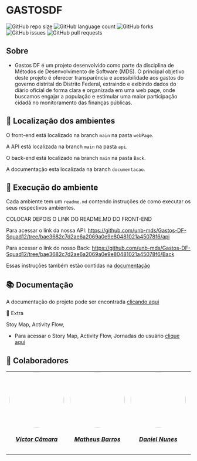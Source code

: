 # GASTOSDF

![GitHub repo size](https://img.shields.io/github/repo-size/unb-mds/Gastos-DF-Squad12?style=for-the-badge)
![GitHub language count](https://img.shields.io/github/languages/count/unb-mds/Gastos-DF-Squad12?style=for-the-badge)
![GitHub forks](https://img.shields.io/github/forks/unb-mds/Gastos-DF-Squad12?style=for-the-badge)
![GitHub issues](https://img.shields.io/github/issues/unb-mds/Gastos-DF-Squad12?style=for-the-badge)
![GitHub pull requests](https://img.shields.io/github/issues-pr/unb-mds/Gastos-DF-Squad12?style=for-the-badge)

## Sobre

- Gastos DF é um projeto desenvolvido como parte da disciplina de Métodos de Desenvolvimento de Software (MDS). O principal objetivo deste projeto é oferecer transparência e acessibilidade aos gastos do governo distrital do Distrito Federal, extraindo e exibindo dados do diário oficial de forma clara e organizada em uma web page, onde buscamos engajar a população e estimular uma maior participação cidadã no monitoramento das finanças públicas.

## 🔎 Localização dos ambientes 

O front-end está localizado na branch `main` na pasta `webPage`.

A API está localizada na branch `main` na pasta `api`.

O back-end está localizado na branch `main` na pasta `Back`.

A documentação esta localizada na branch `documentacao`.

## 🚀 Execução do ambiente

Cada ambiente tem um `readme.md` contendo instruções de como executar os seus respectivos ambientes.

COLOCAR DEPOIS O LINK DO README.MD DO FRONT-END

Para acessar o link da nossa API: https://github.com/unb-mds/Gastos-DF-Squad12/tree/bae3682c7d2ae6a2069a0e9e80481021a45078f6/api

Para acessar o link do nosso Back: https://github.com/unb-mds/Gastos-DF-Squad12/tree/bae3682c7d2ae6a2069a0e9e80481021a45078f6/Back

Essas instruções também estão contidas na <a href="https://unb-mds.github.io/Gastos-DF-Squad12/">documentação</a>

## 📚 Documentação

A documentação do projeto pode ser encontrada <a href="https://unb-mds.github.io/Gastos-DF-Squad12/">clicando aqui</a>

📎 Extra

Stoy Map, Activity Flow,

- Para acessar o Story Map, Activity Flow, Jornadas do usuário <a href="https://miro.com/app/board/uXjVKSnWUPs=/?share_link_id=11173740909">clique aqui</a>

## 🤝 Colaboradores

<center>
<table style="margin-left: auto; margin-right: auto;">
    <tr>
        <td align="center">
            <a href="https://github.com/victorcamaraa">
                <img style="border-radius: 50%;" src="https://avatars.githubusercontent.com/u/143553798?v=4" width="150px;"/>
                <h5 class="text-center">Victor Câmara</h5>
            </a>
        </td>
        <td align="center">
            <a href="https://github.com/Ninja-Haiyai">
                <img style="border-radius: 50%;" src="https://avatars.githubusercontent.com/u/73038704?v=4" width="150px;"/>
                <h5 class="text-center">Matheus Barros</h5>
            </a>
        </td>
        <td align="center">
            <a href="https://github.com/DanNunes777">
                <img style="border-radius: 50%;" src="https://avatars.githubusercontent.com/u/101228207?v=4" width="150px;"/>
                <h5 class="text-center">Daniel Nunes</h5>
            </a>
        </td>
        <td align="center">
            <a href="https://github.com/Vini47">
                <img style="border-radius: 50%;" src="https://avatars.githubusercontent.com/u/79549264?v=4" width="150px;"/>
                <h5 class="text-center">Vinicius Castelo</h5>
            </a>
        </td>
          <td align="center">
            <a href="https://github.com/Dodeglinhass">
                <img style="border-radius: 50%;" src="https://avatars.githubusercontent.com/u/108148904?v=4" width="150px;"/>
                <h5 class="text-center">Douglas Wilson</h5>
            </a>
        </td>
          <td align="center">
            <a href="https://github.com/g4abr3la">
                <img style="border-radius: 50%;" src="https://avatars.githubusercontent.com/u/133542089?v=4" width="150px;"/>
                <h5 class="text-center">Gabriela Xavier</h5>
            </a>
        </td>
</table>
</center>
